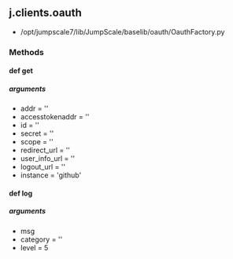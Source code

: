 <!-- toc -->
## j.clients.oauth

- /opt/jumpscale7/lib/JumpScale/baselib/oauth/OauthFactory.py

### Methods

#### def get 

##### arguments

- addr = ''
- accesstokenaddr = ''
- id = ''
- secret = ''
- scope = ''
- redirect_url = ''
- user_info_url = ''
- logout_url = ''
- instance = 'github'

#### def log 

##### arguments

- msg
- category = ''
- level = 5

